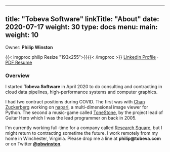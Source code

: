 
---
title: "Tobeva Software"
linkTitle: "About"
date: 2020-07-17
weight: 30
type: docs
menu:
  main:
    weight: 10
---

Owner: **Philip Winston**

{{< imgproc philip Resize "193x255">}}{{< /imgproc >}}
[LinkedIn Profile](http://linkedin.com/in/pwinston) &middot; [PDF Resume](/philip_winston_resume.pdf)

### Overview

I started **Tobeva Software** in April 2020 to do consulting and contracting in
cloud data pipelines, high-performance systems and computer graphics.

I had two contract positions during COVID. The first was with <a
href="https://chanzuckerberg.com/">Chan Zuckerberg</a> working on <a
href="https://napari.org/">napari</a>, a multi-dimensional image viewer for
Python. The second a music-game called <a
href="https://tonestone.com/">ToneStone</a>, by the project lead of Guitar Hero
which I was the lead programmer on back in 2005.

I'm currently working full-time for a company called <a
href="https://www.researchsquare.com/">Research Square</a>, but I might return
to contracting sometime the future. I work remotely from my home in Winchester,
Virginia. Please drop me a line at **philip<img src="" width="0"
height="0">@tobeva.com** or on Twitter
**[@pbwinston](https://twitter.com/pbwinston)**.
